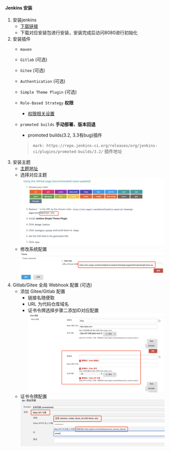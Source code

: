 #### Jenkins 安装
1. 安装jenkins
   * [下载链接](https://jenkins.io/zh/download/)
   * 下载对应安装包进行安装，安装完成后访问8080进行初始化
2. 安装插件
    * `maven`
    * `Gitlab` (可选)
    * `Gitee` (可选)
    * `Authentication` (可选)
    * `Simple Theme Plugin` (可选)
    * `Role-Based Strategy` **权限**
      
      * [权限相关设置](https://blog.csdn.net/xuhailiang0816/article/details/80307523)
    * `promoted builds` **手动部署、版本回退**
      * promoted builds(3.2, 3.3有bug)插件
      > `mark: https://repo.jenkins-ci.org/releases/org/jenkins-ci/plugins/promoted-builds/3.2/` 插件地址
3. 安装主题
    * [主题地址](http://afonsof.com/jenkins-material-theme/)
    * 选择对应主题
    ![主题.png](../images/主题.png)
    * 修改系统配置
    ![系统配置.png](../images/系统配置.png)
4. Gitlab/Gitee 全局 Webhook 配置 (可选)
    * 添加 Gitee/Gitlab 配置
        * 链接名随便取
        * URL 为代码仓库域名
        * 证书令牌选择步骤二添加ID对应配置
    ![添加证书.png](../images/添加证书.png)
    * 证书令牌配置
    ![证书配置.png](../images/证书配置.png)
